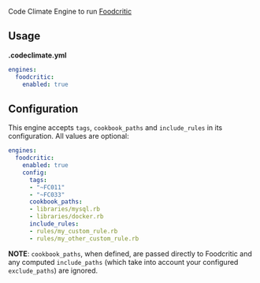 Code Climate Engine to run [Foodcritic][]

[foodcritic]: http://www.foodcritic.io/

## Usage

**.codeclimate.yml**

```yml
engines:
  foodcritic:
    enabled: true
```

## Configuration

This engine accepts `tags`, `cookbook_paths` and `include_rules` in its
configuration. All values are optional:

```yml
engines:
  foodcritic:
    enabled: true
    config:
      tags:
      - "~FC011"
      - "~FC033"
      cookbook_paths:
      - libraries/mysql.rb
      - libraries/docker.rb
      include_rules:
      - rules/my_custom_rule.rb
      - rules/my_other_custom_rule.rb
```

**NOTE**: `cookbook_paths`, when defined, are passed directly to Foodcritic and
any computed `include_paths` (which take into account your configured
`exclude_paths`) are ignored.
